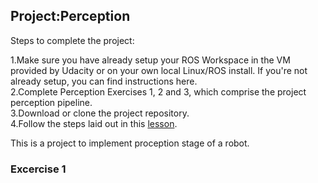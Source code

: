 

## Project:Perception  

Steps to complete the project:

1.Make sure you have already setup your ROS Workspace in the VM provided by Udacity or on your own local Linux/ROS install. If you're not already setup, you can find instructions here.  
2.Complete Perception Exercises 1, 2 and 3, which comprise the project perception pipeline.  
3.Download or clone the project repository.  
4.Follow the steps laid out in this [lesson](https://classroom.udacity.com/nanodegrees/nd209/parts/c199593e-1e9a-4830-8e29-2c86f70f489e/modules/e5bfcfbd-3f7d-43fe-8248-0c65d910345a/lessons/e3e5fd8e-2f76-4169-a5bc-5a128d380155/concepts/802deabb-7dbb-46be-bf21-6cb0a39a1961).  

[img_dowmsample]: ./pictures/EX1_downsampled.png
[img_passthrough]: ./pictures/EX1_pass_through_filter.png
[img_extracted_inliers]: ./pictures/EX1_extracted_inliers.png
[img_extracted_outliers]: ./pictures/EX1_extracted_outliers.png
[img_clusters]: ./pictures/EX2_clusters.png
[img_confusion matrices]: ./pictures/trained_svm.png
[PR2_view]: ./pictures/upload.png  


This is a project to implement proception stage of a robot.  
### Excercise 1  



